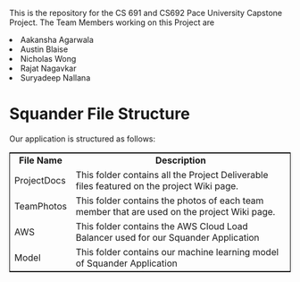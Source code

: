 This is the repository for the CS 691 and CS692 Pace University Capstone Project. The Team Members working on this Project are <li>Aakansha Agarwala</li><li>Austin Blaise</li><li>Nicholas Wong</li><li>Rajat Nagavkar</li><li>Suryadeep Nallana</li>
# Squander File Structure
Our application is structured as follows:
<table style="width:100%; border: 1px solid black">
  <tr>
    <td align="center"><b>File Name</b></td>
    <td align="center"><b>Description</b></td>
  </tr>
  <tr>
    <td>ProjectDocs</td>
    <td>This folder contains all the Project Deliverable files featured on the project Wiki page.</td>
  </tr>
  <tr>
    <td>TeamPhotos</td>
    <td>This folder contains the photos of each team member that are used on the project Wiki page.</td>
  </tr>
  <tr>
    <td>AWS</td>
    <td>This folder contains the AWS Cloud Load Balancer used for our Squander Application</td>
  </tr>
  <tr>
    <td>Model</td>
    <td>This folder contains our machine learning model of Squander Application</td>
  </tr>
 </table>

